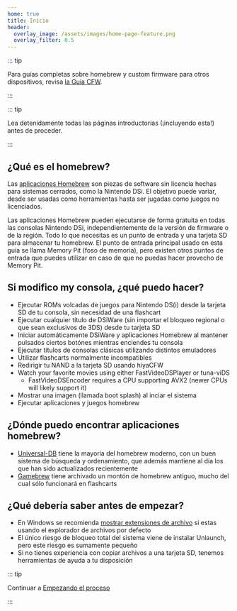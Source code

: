 ```yaml
---
home: true
title: Inicio
header:
  overlay_image: /assets/images/home-page-feature.png
  overlay_filter: 0.5
---
```


::: tip

Para guías completas sobre homebrew y custom firmware para otros dispositivos, revisa [la Guía CFW](https://cfw.guide/).

:::

::: tip

Lea detenidamente todas las páginas introductorias (¡incluyendo esta!) antes de proceder.

:::

## ¿Qué es el homebrew?

Las [aplicaciones Homebrew](https://en.wikipedia.org/wiki/Homebrew_(video_games)) son piezas de software sin licencia hechas para sistemas cerrados, como la Nintendo DSi. El objetivo puede variar, desde ser usadas como herramientas hasta ser jugadas como juegos no licenciados.

Las aplicaciones Homebrew pueden ejecutarse de forma gratuita en todas las consolas Nintendo DSi, independientemente de la versión de firmware o de la región. Todo lo que necesitas es un punto de entrada y una tarjeta SD para almacenar tu homebrew. El punto de entrada principal usado en esta guía se llama Memory Pit (foso de memoria), pero existen otros puntos de entrada que puedes utilizar en caso de que no puedas hacer provecho de Memory Pit.

## Si modifico my consola, ¿qué puedo hacer?

- Ejecutar ROMs volcadas de juegos para Nintendo DS(i) desde la tarjeta SD de tu consola, sin necesidad de una flashcart
- Ejecutar cualquier título de DSiWare (sin importar el bloqueo regional o que sean exclusivos de 3DS) desde tu tarjeta SD
- Iniciar automáticamente DSiWare y aplicaciones Homebrew al mantener pulsados ciertos botónes mientras enciendes tu consola
- Ejecutar títulos de consolas clásicas utilizando distintos emuladores
- Utilizar flashcarts normalmente incompatibles
- Redirigir tu NAND a la tarjeta SD usando hiyaCFW
- Watch your favorite movies using either FastVideoDSPlayer or tuna-viDS
     - FastVideoDSEncoder requires a CPU supporting AVX2 (newer CPUs will likely support it)
- Mostrar una imagen (llamada boot splash) al inciar el sistema
- Ejecutar aplicaciones y juegos homebrew

## ¿Dónde puedo encontrar aplicaciones homebrew?

- [Universal-DB](https://db.universal-team.net/ds) tiene la mayoría del homebrew moderno, con un buen sistema de búsqueda y ordenamiento, que además mantiene al día los que han sido actualizados recientemente
- [Gamebrew](https://www.gamebrew.org/wiki/List_of_all_DS_homebrew) tiene archivado un montón de homebrew antiguo, mucho del cual sólo funcionará en flashcarts

## ¿Qué debería saber antes de empezar?

- En Windows se recomienda [mostrar extensiones de archivo](file-extensions-windows.html) si estas usando el explorador de archivos por defecto
- El único riesgo de bloqueo total del sistema viene de instalar Unlaunch, pero este riesgo es sumamente pequeño
- Si no tienes experiencia con copiar archivos a una tarjeta SD, tenemos herramientas de ayuda a tu disposición

::: tip

Continuar a [Empezando el proceso](get-started.html)

:::
